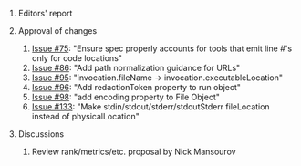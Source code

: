 1. Editors' report
2. Approval of changes
    1. [Issue #75](https://github.com/oasis-tcs/sarif-spec/issues/75): "Ensure spec properly accounts for tools that emit line #'s only for code locations"
    2. [Issue #86](https://github.com/oasis-tcs/sarif-spec/issues/86): "Add path normalization guidance for URLs"
    3. [Issue #95](https://github.com/oasis-tcs/sarif-spec/issues/95): "invocation.fileName -> invocation.executableLocation"
    4. [Issue #96](https://github.com/oasis-tcs/sarif-spec/issues/96): "Add redactionToken property to run object"
    5. [Issue #98](https://github.com/oasis-tcs/sarif-spec/issues/98): "add encoding property to File Object"
    6. [Issue #133](https://github.com/oasis-tcs/sarif-spec/issues/133): "Make stdin/stdout/stderr/stdoutStderr fileLocation instead of physicalLocation"

3. Discussions
    1. Review rank/metrics/etc. proposal by Nick Mansourov
